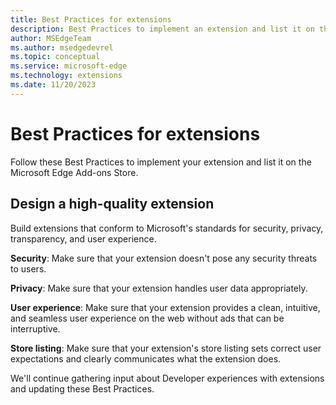 ```yaml
---
title: Best Practices for extensions
description: Best Practices to implement an extension and list it on the Microsoft Edge Add-ons Store.  
author: MSEdgeTeam
ms.author: msedgedevrel
ms.topic: conceptual
ms.service: microsoft-edge
ms.technology: extensions
ms.date: 11/20/2023
---
```

# Best Practices for extensions

Follow these Best Practices to implement your extension and list it on the Microsoft Edge Add-ons Store.


<!-- ====================================================================== -->
## Design a high-quality extension

Build extensions that conform to Microsoft's standards for security, privacy, transparency, and user experience.

**Security**: Make sure that your extension doesn't pose any security threats to users. 

**Privacy**: Make sure that your extension handles user data appropriately. 

**User experience**: Make sure that your extension provides a clean, intuitive, and seamless user experience on the web without ads that can be interruptive.

**Store listing**: Make sure that your extension's store listing sets correct user expectations and clearly communicates what the extension does.

We'll continue gathering input about Developer experiences with extensions and updating these Best Practices.
